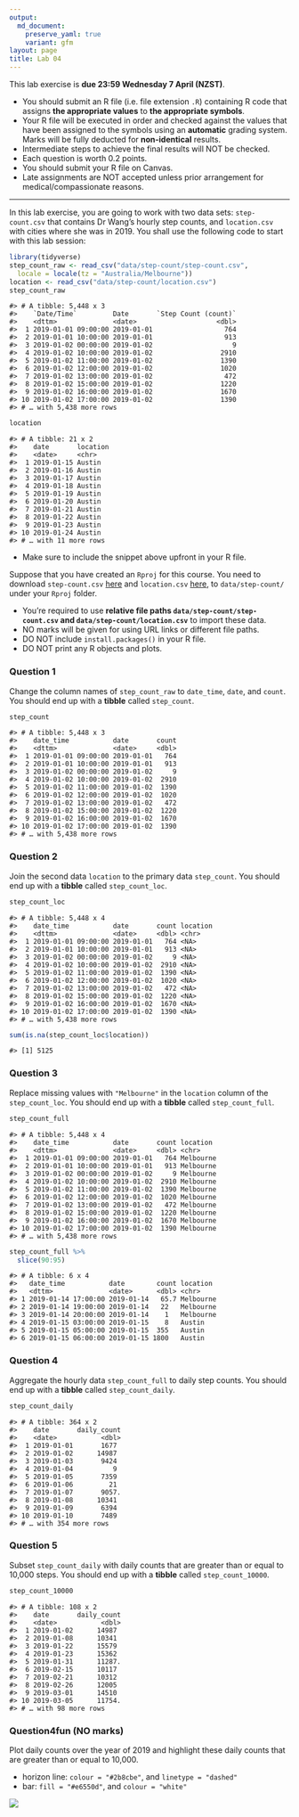 ```yaml
---
output: 
  md_document:
    preserve_yaml: true
    variant: gfm
layout: page
title: Lab 04
---
```


This lab exercise is **due 23:59 Wednesday 7 April (NZST)**.

-   You should submit an R file (i.e. file extension `.R`) containing R
    code that assigns **the appropriate values** to **the appropriate
    symbols**.
-   Your R file will be executed in order and checked against the values
    that have been assigned to the symbols using an **automatic**
    grading system. Marks will be fully deducted for **non-identical**
    results.
-   Intermediate steps to achieve the final results will NOT be checked.
-   Each question is worth 0.2 points.
-   You should submit your R file on Canvas.
-   Late assignments are NOT accepted unless prior arrangement for
    medical/compassionate reasons.

------------------------------------------------------------------------

In this lab exercise, you are going to work with two data sets:
`step-count.csv` that contains Dr Wang’s hourly step counts, and
`location.csv` with cities where she was in 2019. You shall use the
following code to start with this lab session:

``` r
library(tidyverse)
step_count_raw <- read_csv("data/step-count/step-count.csv",
  locale = locale(tz = "Australia/Melbourne"))
location <- read_csv("data/step-count/location.csv")
step_count_raw
```

    #> # A tibble: 5,448 x 3
    #>    `Date/Time`         Date       `Step Count (count)`
    #>    <dttm>              <date>                    <dbl>
    #>  1 2019-01-01 09:00:00 2019-01-01                  764
    #>  2 2019-01-01 10:00:00 2019-01-01                  913
    #>  3 2019-01-02 00:00:00 2019-01-02                    9
    #>  4 2019-01-02 10:00:00 2019-01-02                 2910
    #>  5 2019-01-02 11:00:00 2019-01-02                 1390
    #>  6 2019-01-02 12:00:00 2019-01-02                 1020
    #>  7 2019-01-02 13:00:00 2019-01-02                  472
    #>  8 2019-01-02 15:00:00 2019-01-02                 1220
    #>  9 2019-01-02 16:00:00 2019-01-02                 1670
    #> 10 2019-01-02 17:00:00 2019-01-02                 1390
    #> # … with 5,438 more rows

``` r
location
```

    #> # A tibble: 21 x 2
    #>    date       location
    #>    <date>     <chr>   
    #>  1 2019-01-15 Austin  
    #>  2 2019-01-16 Austin  
    #>  3 2019-01-17 Austin  
    #>  4 2019-01-18 Austin  
    #>  5 2019-01-19 Austin  
    #>  6 2019-01-20 Austin  
    #>  7 2019-01-21 Austin  
    #>  8 2019-01-22 Austin  
    #>  9 2019-01-23 Austin  
    #> 10 2019-01-24 Austin  
    #> # … with 11 more rows

-   Make sure to include the snippet above upfront in your R file.

Suppose that you have created an `Rproj` for this course. You need to
download `step-count.csv`
[here](https://raw.githubusercontent.com/STATS-UOA/stats220/master/lectures/data/step-count/step-count.csv)
and `location.csv`
[here](https://raw.githubusercontent.com/STATS-UOA/stats220/master/lectures/data/step-count/location.csv),
to `data/step-count/` under your `Rproj` folder.

-   You’re required to use **relative file paths
    `data/step-count/step-count.csv` and
    `data/step-count/location.csv`** to import these data.
-   NO marks will be given for using URL links or different file paths.
-   DO NOT include `install.packages()` in your R file.
-   DO NOT print any R objects and plots.

### Question 1

Change the column names of `step_count_raw` to `date_time`, `date`, and
`count`. You should end up with a **tibble** called `step_count`.

``` r
step_count
```

    #> # A tibble: 5,448 x 3
    #>    date_time           date       count
    #>    <dttm>              <date>     <dbl>
    #>  1 2019-01-01 09:00:00 2019-01-01   764
    #>  2 2019-01-01 10:00:00 2019-01-01   913
    #>  3 2019-01-02 00:00:00 2019-01-02     9
    #>  4 2019-01-02 10:00:00 2019-01-02  2910
    #>  5 2019-01-02 11:00:00 2019-01-02  1390
    #>  6 2019-01-02 12:00:00 2019-01-02  1020
    #>  7 2019-01-02 13:00:00 2019-01-02   472
    #>  8 2019-01-02 15:00:00 2019-01-02  1220
    #>  9 2019-01-02 16:00:00 2019-01-02  1670
    #> 10 2019-01-02 17:00:00 2019-01-02  1390
    #> # … with 5,438 more rows

### Question 2

Join the second data `location` to the primary data `step_count`. You
should end up with a **tibble** called `step_count_loc`.

``` r
step_count_loc
```

    #> # A tibble: 5,448 x 4
    #>    date_time           date       count location
    #>    <dttm>              <date>     <dbl> <chr>   
    #>  1 2019-01-01 09:00:00 2019-01-01   764 <NA>    
    #>  2 2019-01-01 10:00:00 2019-01-01   913 <NA>    
    #>  3 2019-01-02 00:00:00 2019-01-02     9 <NA>    
    #>  4 2019-01-02 10:00:00 2019-01-02  2910 <NA>    
    #>  5 2019-01-02 11:00:00 2019-01-02  1390 <NA>    
    #>  6 2019-01-02 12:00:00 2019-01-02  1020 <NA>    
    #>  7 2019-01-02 13:00:00 2019-01-02   472 <NA>    
    #>  8 2019-01-02 15:00:00 2019-01-02  1220 <NA>    
    #>  9 2019-01-02 16:00:00 2019-01-02  1670 <NA>    
    #> 10 2019-01-02 17:00:00 2019-01-02  1390 <NA>    
    #> # … with 5,438 more rows

``` r
sum(is.na(step_count_loc$location))
```

    #> [1] 5125

### Question 3

Replace missing values with `"Melbourne"` in the `location` column of
the `step_count_loc`. You should end up with a **tibble** called
`step_count_full`.

``` r
step_count_full
```

    #> # A tibble: 5,448 x 4
    #>    date_time           date       count location 
    #>    <dttm>              <date>     <dbl> <chr>    
    #>  1 2019-01-01 09:00:00 2019-01-01   764 Melbourne
    #>  2 2019-01-01 10:00:00 2019-01-01   913 Melbourne
    #>  3 2019-01-02 00:00:00 2019-01-02     9 Melbourne
    #>  4 2019-01-02 10:00:00 2019-01-02  2910 Melbourne
    #>  5 2019-01-02 11:00:00 2019-01-02  1390 Melbourne
    #>  6 2019-01-02 12:00:00 2019-01-02  1020 Melbourne
    #>  7 2019-01-02 13:00:00 2019-01-02   472 Melbourne
    #>  8 2019-01-02 15:00:00 2019-01-02  1220 Melbourne
    #>  9 2019-01-02 16:00:00 2019-01-02  1670 Melbourne
    #> 10 2019-01-02 17:00:00 2019-01-02  1390 Melbourne
    #> # … with 5,438 more rows

``` r
step_count_full %>% 
  slice(90:95)
```

    #> # A tibble: 6 x 4
    #>   date_time           date        count location 
    #>   <dttm>              <date>      <dbl> <chr>    
    #> 1 2019-01-14 17:00:00 2019-01-14   65.7 Melbourne
    #> 2 2019-01-14 19:00:00 2019-01-14   22   Melbourne
    #> 3 2019-01-14 20:00:00 2019-01-14    1   Melbourne
    #> 4 2019-01-15 03:00:00 2019-01-15    8   Austin   
    #> 5 2019-01-15 05:00:00 2019-01-15  355   Austin   
    #> 6 2019-01-15 06:00:00 2019-01-15 1800   Austin

### Question 4

Aggregate the hourly data `step_count_full` to daily step counts. You
should end up with a **tibble** called `step_count_daily`.

``` r
step_count_daily
```

    #> # A tibble: 364 x 2
    #>    date       daily_count
    #>    <date>           <dbl>
    #>  1 2019-01-01       1677 
    #>  2 2019-01-02      14987 
    #>  3 2019-01-03       9424 
    #>  4 2019-01-04          9 
    #>  5 2019-01-05       7359 
    #>  6 2019-01-06         21 
    #>  7 2019-01-07       9057.
    #>  8 2019-01-08      10341 
    #>  9 2019-01-09       6394 
    #> 10 2019-01-10       7489 
    #> # … with 354 more rows

### Question 5

Subset `step_count_daily` with daily counts that are greater than or
equal to 10,000 steps. You should end up with a **tibble** called
`step_count_10000`.

``` r
step_count_10000
```

    #> # A tibble: 108 x 2
    #>    date       daily_count
    #>    <date>           <dbl>
    #>  1 2019-01-02      14987 
    #>  2 2019-01-08      10341 
    #>  3 2019-01-22      15579 
    #>  4 2019-01-23      15362 
    #>  5 2019-01-31      11287.
    #>  6 2019-02-15      10117 
    #>  7 2019-02-21      10312 
    #>  8 2019-02-26      12005 
    #>  9 2019-03-01      14510 
    #> 10 2019-03-05      11754.
    #> # … with 98 more rows

### Question4fun (NO marks)

Plot daily counts over the year of 2019 and highlight these daily counts
that are greater than or equal to 10,000.

-   horizon line: `colour = "#2b8cbe"`, and `linetype = "dashed"`
-   bar: `fill = "#e6550d"`, and `colour = "white"`

![](/figures/lab04-extra-1.png)<!-- -->
